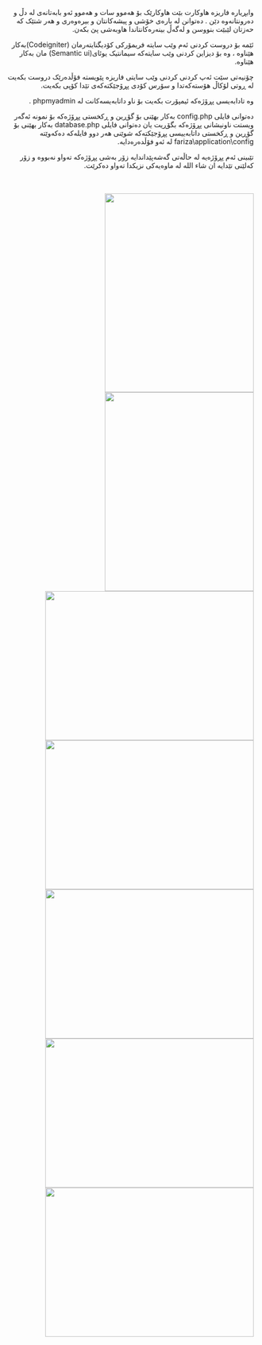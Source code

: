 <p dir="rtl" align="right">
وابڕیارە فاریزە هاوکارت بێت هاوکارێک بۆ هەموو سات و  هەموو ئەو بابەتانەی لە دڵ و دەرونتانەوە دێن . دەتوانن لە بارەی خۆشی و پیشەکانتان و بیرەوەری و هەر شتێک کە حەزتان لێبێت بنووسن و لەگەڵ بینەرەکانتاندا هاوبەشی پێ بکەن.
</p>
<p dir="rtl" align="right">
 ئێمە بۆ دروست کردنى ئەم وێب سایتە فریمۆرکى کۆدیگنایتەرمان (Codeigniter)بەکار هێناوە ، وە بۆ دیزاین کردنى وێب سایتەکە سیمانتیک یوئای(Semantic ui) مان بەکار هێناوە.
</p>
<p dir="rtl" align="right">
 چۆنیەتى سێت ئەپ کردنى کردنى وێب سایتى فاریزە پێویستە فۆڵدەرێک دروست بکەیت لە ڕوتى لۆکاڵ هۆستەکەتدا و سۆرس کۆدى پڕۆجێکتەکەى تێدا کۆپى بکەیت.
</div>
<p dir="rtl" align="right">
وە تادابەیسى پڕۆژەکە ئیمپۆرت بکەیت بۆ ناو داتابەیسەکانت لە phpmyadmin .
</p>
<p dir="rtl" align="right">
 دەتوانى فایلى config.php  بەکار بهێنى بۆ گۆڕین و ڕکخستى پڕۆژەکە بۆ نمونە ئەگەر ویستت ناونیشانى پڕۆژەکە بگۆڕیت یان دەتوانى فایلى database.php بەکار بهێنى بۆ گۆڕین و ڕکخستى داتابەییسى پڕۆجێکتەکە شوێنى هەر دوو فایلەکە دەکەوێتە fariza\application\config لە ئەو فۆڵدەرەدایە.
</p>
<p dir="rtl" align="right">
 تێبینى ئەم پڕۆژەیە لە حاڵەتى گەشەپێداندایە زۆر بەشى پڕۆژەکە تەواو نەبووە و زۆر کەلێنى تێدایە ان شاء الله لە ماوەیەکى نزیکدا تەواو دەکرێت.
</p>
<br>
<br>
<img style="float: right;" src="https://raw.githubusercontent.com/bilalmohammadsaeed/fariza/master/screenshot/fariza%20(1).png" width="300" height="400" />
<img style="float: right;" src="https://raw.githubusercontent.com/bilalmohammadsaeed/fariza/master/screenshot/fariza%20(4).png" width="300" height="400" />

<br>
<img style="float: right;" src="https://raw.githubusercontent.com/bilalmohammadsaeed/fariza/master/screenshot/fariza%20(2).png" width="420" height="300" />
<img style="float: right;" src="https://raw.githubusercontent.com/bilalmohammadsaeed/fariza/master/screenshot/fariza%20(3).png" width="420" height="300" />
<br>
<img style="float: right;" src="https://raw.githubusercontent.com/bilalmohammadsaeed/fariza/master/screenshot/fariza%20(5).png" width="420" height="300" />
<img style="float: right;" src="https://raw.githubusercontent.com/bilalmohammadsaeed/fariza/master/screenshot/fariza%20(6).png" width="420" height="300" />
<br>

<img style="float: right;" src="https://raw.githubusercontent.com/bilalmohammadsaeed/fariza/master/screenshot/fariza%20(7).png" width="420" height="300" />


